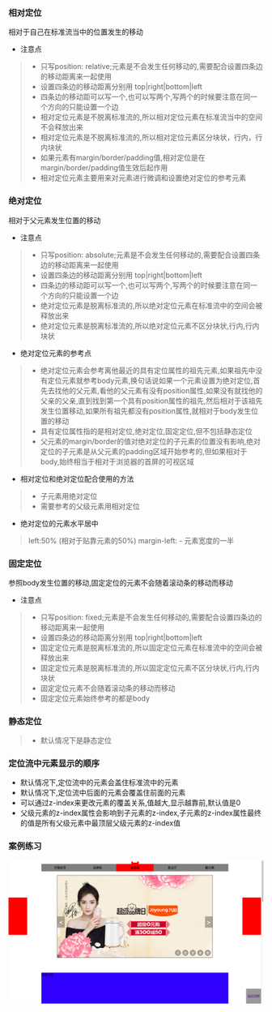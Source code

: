 ### 相对定位 
相对于自己在标准流当中的位置发生的移动

* 注意点

> * 只写position: relative;元素是不会发生任何移动的,需要配合设置四条边的移动距离来一起使用
> * 设置四条边的移动距离分别用 top|right|bottom|left
> * 四条边的移动距可以写一个,也可以写两个,写两个的时候要注意在同一个方向的只能设置一个边
> * 相对定位元素是不脱离标准流的,所以相对定位元素在标准流当中的空间不会释放出来
> * 相对定位元素是不脱离标准流的,所以相对定位元素区分块状，行内，行内块状
> * 如果元素有margin/border/padding值,相对定位是在margin/border/padding值生效后起作用
> * 相对定位元素主要用来对元素进行微调和设置绝对定位的参考元素

### 绝对定位
相对于父元素发生位置的移动

* 注意点

> * 只写position: absolute;元素是不会发生任何移动的,需要配合设置四条边的移动距离来一起使用
> * 设置四条边的移动距离分别用 top|right|bottom|left
> * 四条边的移动距可以写一个,也可以写两个,写两个的时候要注意在同一个方向的只能设置一个边
> * 绝对定位元素是脱离标准流的,所以绝对定位元素在标准流中的空间会被释放出来
> * 绝对定位元素是脱离标准流的,所以绝对定位元素不区分块状,行内,行内块状

* 绝对定位元素的参考点

> * 绝对定位元素会参考离他最近的具有定位属性的祖先元素,如果祖先中没有定位元素就参考body元素,换句话说如果一个元素设置为绝对定位,首先去找他的父元素,看他的父元素有没有position属性,如果没有就找他的父亲的父亲,直到找到第一个具有position属性的祖先,然后相对于该祖先发生位置移动,如果所有祖先都没有position属性,就相对于body发生位置的移动
> * 具有定位属性指的是相对定位,绝对定位,固定定位,但不包括静态定位
> * 父元素的margin/border的值对绝对定位的子元素的位置没有影响,绝对定位的子元素是从父元素的padding区域开始参考的,但如果相对于body,始终相当于相对于浏览器的首屏的可视区域

* 相对定位和绝对定位配合使用的方法

> * 子元素用绝对定位
> * 需要参考的父级元素用相对定位

* 绝对定位的元素水平居中

> left:50% (相对于贴靠元素的50%)
> margin-left: - 元素宽度的一半

### 固定定位  
参照body发生位置的移动,固定定位的元素不会随着滚动条的移动而移动

* 注意点

>* 只写position: fixed;元素是不会发生任何移动的,需要配合设置四条边的移动距离来一起使用
>* 设置四条边的移动距离分别用 top|right|bottom|left
>* 固定定位元素是脱离标准流的,所以固定定位元素在标准流中的空间会被释放出来
>* 固定定位元素是脱离标准流的,所以固定定位元素不区分块状,行内,行内块状
>* 固定定位元素不会随着滚动条的移动而移动
>* 固定定位元素始终参考的都是body 

### 静态定位

>* 默认情况下是静态定位


### 定位流中元素显示的顺序

* 默认情况下,定位流中的元素会盖住标准流中的元素
* 默认情况下,定位流中后面的元素会覆盖住前面的元素
* 可以通过z-index来更改元素的覆盖关系,值越大,显示越靠前,默认值是0
* 父级元素的z-index属性会影响到子元素的z-index,子元素的z-index属性最终的值是所有父级元素中最顶层父级元素的z-index值

### 案例练习
<img src="013-demo.png" alt="">
